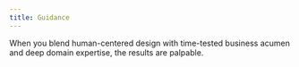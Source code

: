 ```yaml
---
title: Guidance
---
```


<title-block
    text_one="Spend less time building buttons"
    text_two="and more time building bonds.">
</title-block>

<background color="gray">

When you blend human-centered design with time-tested business acumen and deep domain expertise, the results are palpable.
</background>
